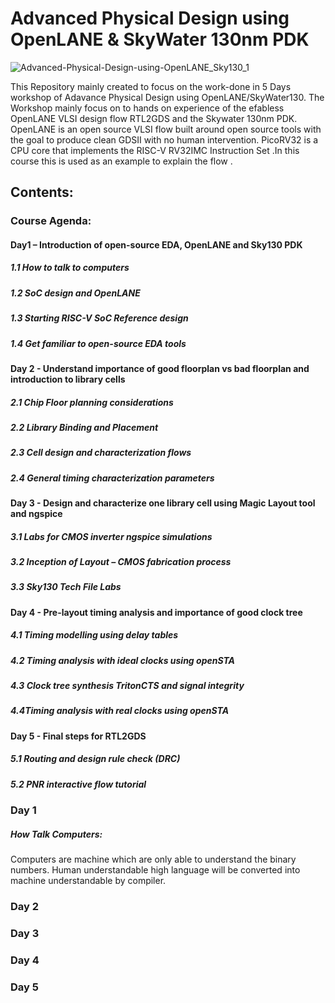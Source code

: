 # Advanced Physical Design using OpenLANE & SkyWater 130nm PDK
![Advanced-Physical-Design-using-OpenLANE_Sky130_1](https://user-images.githubusercontent.com/30654675/124450662-47901f00-dda2-11eb-9254-78097d7d8fee.png)



This Repository mainly created to focus on the work-done in  5 Days workshop of Adavance Physical Design using OpenLANE/SkyWater130. The Workshop mainly focus on  to  hands on experience of the efabless OpenLANE VLSI design flow RTL2GDS and the Skywater 130nm PDK. OpenLANE is an open source VLSI flow built around open source tools with the goal to produce clean GDSII with no human intervention. PicoRV32 is a CPU core that implements the RISC-V RV32IMC Instruction Set .In this course this is used as an example to explain the flow . 


<h2>Contents:</h2> 
<h3>Course Agenda: <br/>
  
  <h4>Day1 – Introduction  of open-source EDA, OpenLANE and Sky130 PDK </h4>
  <h5>1.1 How to talk to computers</h5>
<h5>1.2 SoC design and OpenLANE</h5>
<h5>1.3 Starting RISC-V SoC Reference design</h5>
<h5>1.4 Get familiar to open-source EDA tools</h5>
  
<h4>Day 2 - Understand importance of good floorplan vs bad floorplan and introduction to library cells</h4>

  <h5>2.1 Chip Floor planning considerations</h5>
<h5>2.2 Library Binding and Placement</h5>
<h5> 2.3 Cell design and characterization flows</h5>
<h5>2.4 General timing characterization parameters</h5>
  
<h4>Day 3 - Design and characterize one library cell using Magic Layout tool and ngspice</h4>

<h5>3.1 Labs for CMOS inverter ngspice simulations
<h5>3.2 Inception of Layout – CMOS fabrication process
<h5>3.3 Sky130 Tech File Labs</h5>
  
<h4>Day 4 - Pre-layout timing analysis and importance of good clock tree</h4>

<h5>4.1 Timing modelling using delay tables</h5>
<h5>4.2 Timing analysis with ideal clocks using openSTA</h5>
<h5>4.3 Clock tree synthesis TritonCTS and signal integrity</h5>
<h5>4.4Timing analysis with real clocks using openSTA</h5>
  
<h4>Day 5 - Final steps for RTL2GDS</h4>
<h5>5.1 Routing and design rule check (DRC)</h5>
<h5>5.2 PNR interactive flow tutorial</h5>

  
  <h3>Day 1</h3>
  <h5>How Talk Computers:</h5>
  <p> Computers are machine which are only able to understand the binary numbers. Human understandable high  language  will be converted into machine understandable by compiler.</p>
  <h3>Day 2</h3>
  <h3>Day 3</h3>
  <h3>Day 4</h3>
  <h3>Day 5</h3>

